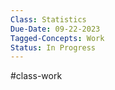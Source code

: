 ```yaml
---
Class: Statistics
Due-Date: 09-22-2023
Tagged-Concepts: Work
Status: In Progress
---
```

#class-work 

